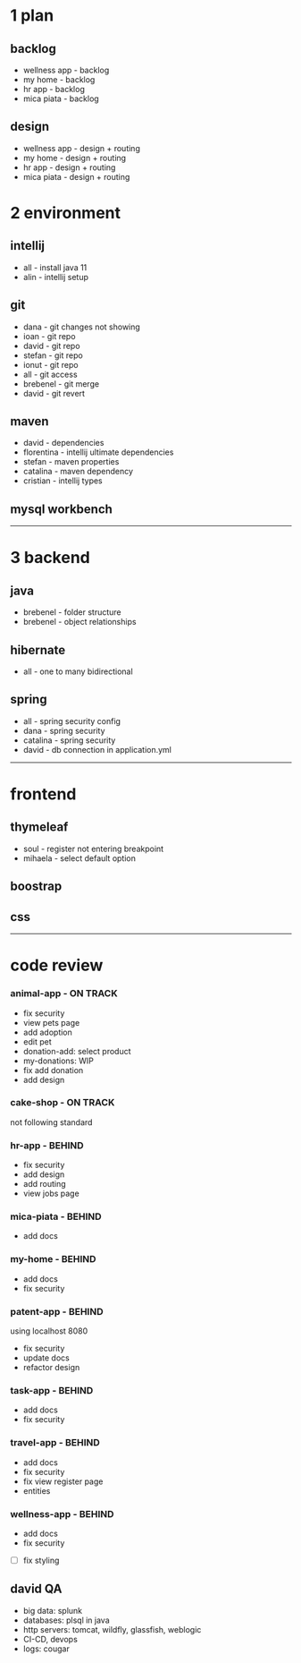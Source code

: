 # 1 plan

## backlog
- wellness app - backlog
- my home - backlog
- hr app - backlog
- mica piata - backlog

## design
- wellness app - design + routing
- my home - design + routing
- hr app - design + routing
- mica piata - design + routing

# 2 environment

## intellij
- all - install java 11
- alin - intellij setup

## git
- dana - git changes not showing
- ioan - git repo
- david - git repo
- stefan - git repo
- ionut - git repo
- all - git access
- brebenel - git merge
- david - git revert

## maven
- david - dependencies
- florentina - intellij ultimate dependencies
- stefan - maven properties
- catalina - maven dependency
- cristian - intellij types

## mysql workbench

---

# 3 backend

## java
- brebenel - folder structure
- brebenel - object relationships

## hibernate
- all - one to many bidirectional

## spring
- all - spring security config
- dana - spring security
- catalina - spring security
- david - db connection in application.yml

---

# frontend

## thymeleaf
- soul - register not entering breakpoint
- mihaela - select default option 

## boostrap

## css

---

# code review

### animal-app - ON TRACK
- fix security
- view pets page
- add adoption
- edit pet
- donation-add: select product
- my-donations: WIP
- fix add donation
- add design

### cake-shop - ON TRACK
not following standard

### hr-app - BEHIND
- fix security
- add design
- add routing
- view jobs page

### mica-piata - BEHIND
- add docs

### my-home - BEHIND
- add docs
- fix security

### patent-app - BEHIND
using localhost 8080
- fix security
- update docs
- refactor design

### task-app - BEHIND
- add docs
- fix security

### travel-app - BEHIND
- add docs
- fix security
- fix view register page
- entities

### wellness-app - BEHIND
- add docs
- fix security
- [ ] fix styling

## david QA
- big data: splunk
- databases: plsql in java
- http servers: tomcat, wildfly, glassfish, weblogic
- CI-CD, devops
- logs: cougar
